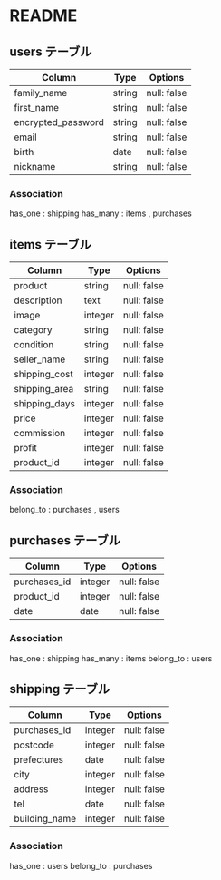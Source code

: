 # README

## users テーブル

| Column             | Type   | Options     |
| ------------------ | ------ | ----------- |
| family_name        | string | null: false |
| first_name         | string | null: false |
| encrypted_password | string | null: false |
| email              | string | null: false |
| birth              | date   | null: false |
| nickname           | string | null: false |

### Association
has_one  : shipping
has_many : items , purchases

## items テーブル

| Column             | Type   | Options     |
| ------------------ | ------ | ----------- |
| product            | string | null: false |
| description        | text   | null: false |
| image              | integer| null: false |
| category           | string | null: false |
| condition          | string | null: false |
| seller_name        | string | null: false |
| shipping_cost      | integer| null: false |
| shipping_area      | string | null: false |
| shipping_days      | integer| null: false |
| price              | integer| null: false |
| commission         | integer| null: false |
| profit             | integer| null: false |
| product_id         | integer| null: false |

### Association
belong_to  : purchases , users

## purchases テーブル

| Column             | Type   | Options     |
| ------------------ | ------ | ----------- |
| purchases_id       | integer| null: false |
| product_id         | integer| null: false |
| date               | date   | null: false |


### Association
has_one   : shipping
has_many  : items
belong_to : users

## shipping テーブル

| Column             | Type   | Options     |
| ------------------ | ------ | ----------- |
| purchases_id       | integer| null: false |
| postcode           | integer| null: false |
| prefectures        | date   | null: false |
| city               | integer| null: false |
| address            | integer| null: false |
| tel                | date   | null: false |
| building_name      | integer| null: false |

### Association
has_one   : users
belong_to : purchases